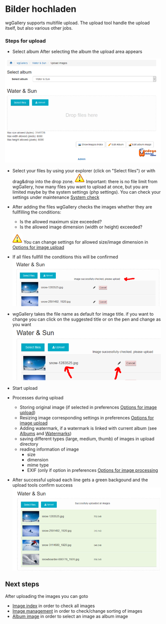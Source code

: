 # Bilder hochladen

wgGallery supports multifile upload. The upload tool handle the upload itself, but also various other jobs.

### Steps for upload

* Select album After selecting the album the upload area appears

![](../../.gitbook/assets/upload1.png)

* Select your files by using your explorer \(click on "Select files"\) or with drag&drop into the drop zone.  ![](../../.gitbook/assets/important.png) Important: there is no file limit from wgGallery, how many files you want to upload at once, but you are limited maybe by the system settings \(php settings\). You can check your settings under maintenance [System check](../administration-menu/maintenance/system-check.md)
* After adding the files wgGallery checks the images whether they are fullfilling the conditions:

  * Is the allowed maximum size exceeded?
  * Is the allowed image dimension \(width or height\) exceeded?

  ![](../../.gitbook/assets/important.png) You can change settings for allowed size/image dimension in [Options for image upload](../preferences/options-for-image-upload.md)

* If all files fullfill the conditions this will be confirmed ![](../../.gitbook/assets/upload2.png)
* wgGallery takes the file name as default for image title. if you want to change you can click on the suggested title or on the pen and change as you want  ![](../../.gitbook/assets/upload3.png) 
* Start upload
* Processes during upload
  * Storing original image \(if selected in preferences [Options for image upload](../preferences/options-for-image-upload.md)\)
  * Resizing image corresponding settings in preferences [Options for image upload](../preferences/options-for-image-upload.md)
  * Adding watermark, if a watermark is linked with current album \(see [Albums](../administration-menu/albums.md) and [Watermarks](../administration-menu/watermarks.md)\)
  * saving different types \(large, medium, thumb\) of images in upload directory
  * reading information of image
    * size
    * dimension
    * mime type
    * EXIF \(only if option in preferences [Options for image processing](../preferences/options-for-image-processing.md)
* After successful upload each line gets a green backgound and the upload tools confirm success  ![](../../.gitbook/assets/upload4.png) 

## Next steps

After uploading the images you can goto

* [Image index]() in order to check all images
* [Image management](image-management.md) in order to check/change sorting of images
* [Album image](album-image.md) in order to select an image as album image

